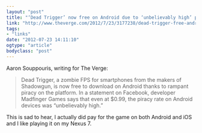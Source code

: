 ```yaml
---
layout: "post"
title: "‘Dead Trigger’ now free on Android due to ‘unbelievably high’ piracy rate"
link: "http://www.theverge.com/2012/7/23/3177238/dead-trigger-free-android-piracy-rate"
tags: 
- "links"
date: "2012-07-23 14:11:10"
ogtype: "article"
bodyclass: "post"
---
```


Aaron Souppouris, writing for The Verge:

> Dead Trigger, a zombie FPS for smartphones from the makers of Shadowgun, is now free to download on Android thanks to rampant piracy on the platform. In a statement on Facebook, developer Madfinger Games says that even at $0.99, the piracy rate on Android devices was “unbelievably high.”

This is sad to hear, I actually did pay for the game on both Android and iOS and I like playing it on my Nexus 7.